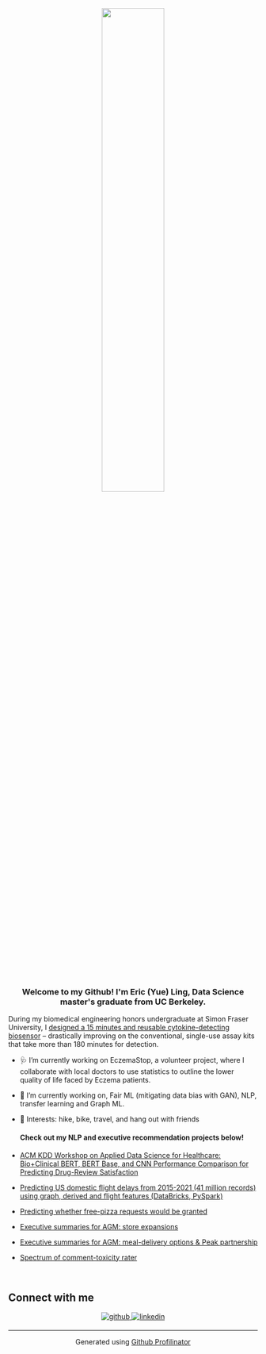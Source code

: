 <div align="center">
<img src="https://rishavanand.github.io/static/images/greetings.gif" align="center" style="width: 50%" />
</div>  
  

### <div align="center">Welcome to my Github! I'm Eric (Yue) Ling, Data Science master's graduate from UC Berkeley. </div>  

During my biomedical engineering honors undergraduate at Simon Fraser University, I [designed a 15 minutes and reusable cytokine-detecting biosensor](https://www.nature.com/articles/s41467-022-35278-2) – drastically improving on the conventional, single-use assay kits that take more than 180 minutes for detection. 

- 🩺 I’m currently working on EczemaStop, a volunteer project, where I collaborate with local doctors to use statistics to outline the lower quality of life faced by Eczema patients.  
  

- 🧐 I’m currently working on, Fair ML (mitigating data bias with GAN), NLP, transfer learning and Graph ML.  
    

- 🥾 Interests: hike, bike, travel, and hang out with friends  

  #### Check out my NLP and executive recommendation projects below!
 - [ACM KDD Workshop on Applied Data Science for Healthcare: Bio+Clinical BERT, BERT Base, and CNN Performance Comparison for Predicting Drug-Review Satisfaction
](https://arxiv.org/abs/2308.03782)
 - [Predicting US domestic flight delays from 2015-2021 (41 million records) using graph, derived and flight features (DataBricks, PySpark) ](https://github.com/HahehaLing/USDomesticFlightDelayPredict/blob/main/phase4_writeup.ipynb)
 - [Predicting whether free-pizza requests would be granted](https://github.com/HahehaLing/RedditRandomActsofPizza_Predictor)
 - [Executive summaries for AGM: store expansions](https://github.com/HahehaLing/AGM_ExecutiveSummary)
 - [Executive summaries for AGM: meal-delivery options & Peak partnership](https://github.com/HahehaLing/AGM_ExecutiveSummary_Part2)
 - [Spectrum of comment-toxicity rater](https://github.com/HahehaLing/Kaggle_ToxicityRater)

<br/>

## Connect with me  
<div align="center">
<a href="https://github.com/HahehaLing/RedditRandomActsofPizza_Predictor" target="_blank">
<img src=https://img.shields.io/badge/github-%2324292e.svg?&style=for-the-badge&logo=github&logoColor=white alt=github style="margin-bottom: 5px;" />
</a>
<a href="https://linkedin.com/in/ericyueling/" target="_blank">
<img src=https://img.shields.io/badge/linkedin-%231E77B5.svg?&style=for-the-badge&logo=linkedin&logoColor=white alt=linkedin style="margin-bottom: 5px;" />
</a>  
</div>  
  

----
<div align="center">Generated using <a href="https://profilinator.rishav.dev/" target="_blank">Github Profilinator</a></div>
